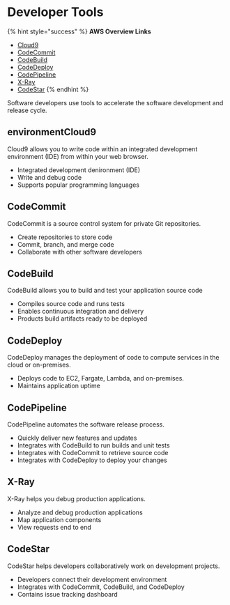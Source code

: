 # Developer Tools

{% hint style="success" %}
**AWS Overview Links**

* [Cloud9](https://aws.amazon.com/cloud9/)
* [CodeCommit](https://aws.amazon.com/codecommit/)
* [CodeBuild](https://aws.amazon.com/codebuild/)
* [CodeDeploy](https://aws.amazon.com/codedeploy/)
* [CodePipeline](https://aws.amazon.com/codepipeline/)
* [X-Ray](https://aws.amazon.com/xray/)
* [CodeStar](https://aws.amazon.com/codestar/)
{% endhint %}

Software developers use tools to accelerate the software development and release cycle.

## environmentCloud9

Cloud9 allows you to write code within an integrated development environment (IDE) from within your web browser.

* Integrated development denironment (IDE)
* Write and debug code
* Supports popular programming languages

## CodeCommit

CodeCommit is a source control system for private Git repositories.

* Create repositories to store code
* Commit, branch, and merge code
* Collaborate with other software developers

## CodeBuild

CodeBuild allows you to build and test your application source code

* Compiles source code and runs tests
* Enables continuous integration and delivery
* Products build artifacts ready to be deployed

## CodeDeploy

CodeDeploy manages the deployment of code to compute services in the cloud or on-premises.

* Deploys code to EC2, Fargate, Lambda, and on-premises.
* Maintains application uptime

## CodePipeline

CodePipeline automates the software release process.

* Quickly deliver new features and updates
* Integrates with CodeBuild to run builds and unit tests
* Integrates with CodeCommit to retrieve source code
* Integrates with CodeDeploy to deploy your changes

## X-Ray

X-Ray helps you debug production applications.

* Analyze and debug production applications
* Map application components
* View requests end to end

## CodeStar

CodeStar helps developers collaboratively work on development projects.

* Developers connect their development environment
* Integrates with CodeCommit, CodeBuild, and CodeDeploy
* Contains issue tracking dashboard
